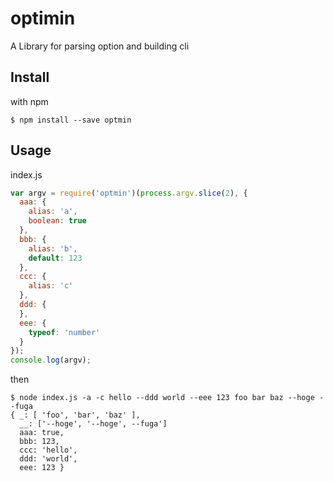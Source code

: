 optimin
=======

A Library for parsing option and building cli

## Install
with npm
```
$ npm install --save optmin
```

## Usage
index.js
```js
var argv = require('optmin')(process.argv.slice(2), {
  aaa: {
    alias: 'a',
    boolean: true
  },
  bbb: {
    alias: 'b',
    default: 123
  },
  ccc: {
    alias: 'c'
  },
  ddd: {
  },
  eee: {
    typeof: 'number'
  }
});
console.log(argv);
```

then
```
$ node index.js -a -c hello --ddd world --eee 123 foo bar baz --hoge --fuga
{ _: [ 'foo', 'bar', 'baz' ],
  __: ['--hoge', '--hoge', --fuga']
  aaa: true,
  bbb: 123,
  ccc: 'hello',
  ddd: 'world',
  eee: 123 }
```
